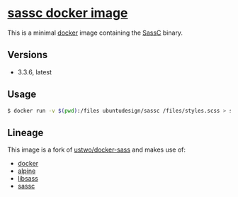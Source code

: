 # [sassc docker image](https://hub.docker.com/r/ubuntudesign/sassc/)

This is a minimal [docker](https://www.docker.com/) image containing the [SassC](https://github.com/sass/sassc) binary.

## Versions

* 3.3.6, latest

## Usage

```sh
$ docker run -v $(pwd):/files ubuntudesign/sassc /files/styles.scss > styles.css
```

## Lineage

This image is a fork of [ustwo/docker-sass](https://github.com/ustwo/docker-sass) and makes use of:

- [docker](https://www.docker.com/)
- [alpine](https://hub.docker.com/_/alpine/)
- [libsass](http://sass-lang.com/libsass)
- [sassc](https://github.com/sass/sassc)
